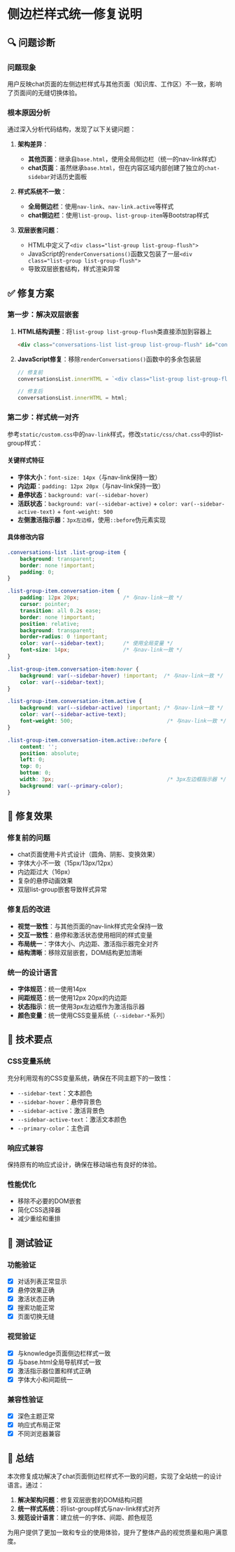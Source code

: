 # 侧边栏样式统一修复说明

## 🔍 问题诊断

### 问题现象
用户反映chat页面的左侧边栏样式与其他页面（知识库、工作区）不一致，影响了页面间的无缝切换体验。

### 根本原因分析
通过深入分析代码结构，发现了以下关键问题：

1. **架构差异**：
   - **其他页面**：继承自`base.html`，使用全局侧边栏（统一的nav-link样式）
   - **chat页面**：虽然继承`base.html`，但在内容区域内部创建了独立的`chat-sidebar`对话历史面板

2. **样式系统不一致**：
   - **全局侧边栏**：使用`nav-link`、`nav-link.active`等样式
   - **chat侧边栏**：使用`list-group`、`list-group-item`等Bootstrap样式

3. **双层嵌套问题**：
   - HTML中定义了`<div class="list-group list-group-flush">`
   - JavaScript的`renderConversations()`函数又包装了一层`<div class="list-group list-group-flush">`
   - 导致双层嵌套结构，样式渲染异常

## ✅ 修复方案

### 第一步：解决双层嵌套
1. **HTML结构调整**：将`list-group list-group-flush`类直接添加到容器上
   ```html
   <div class="conversations-list list-group list-group-flush" id="conversationsList">
   ```

2. **JavaScript修复**：移除`renderConversations()`函数中的多余包装层
   ```javascript
   // 修复前
   conversationsList.innerHTML = `<div class="list-group list-group-flush">${html}</div>`;
   
   // 修复后
   conversationsList.innerHTML = html;
   ```

### 第二步：样式统一对齐
参考`static/custom.css`中的`nav-link`样式，修改`static/css/chat.css`中的list-group样式：

#### 关键样式特征
- **字体大小**：`font-size: 14px`（与nav-link保持一致）
- **内边距**：`padding: 12px 20px`（与nav-link保持一致）
- **悬停状态**：`background: var(--sidebar-hover)`
- **活跃状态**：`background: var(--sidebar-active)` + `color: var(--sidebar-active-text)` + `font-weight: 500`
- **左侧激活指示器**：`3px左边框`，使用`::before`伪元素实现

#### 具体修改内容

```css
.conversations-list .list-group-item {
    background: transparent;
    border: none !important;
    padding: 0;
}

.list-group-item.conversation-item {
    padding: 12px 20px;              /* 与nav-link一致 */
    cursor: pointer;
    transition: all 0.2s ease;
    border: none !important;
    position: relative;
    background: transparent;
    border-radius: 0 !important;
    color: var(--sidebar-text);      /* 使用全局变量 */
    font-size: 14px;                 /* 与nav-link一致 */
}

.list-group-item.conversation-item:hover {
    background: var(--sidebar-hover) !important;  /* 与nav-link一致 */
    color: var(--sidebar-text);
}

.list-group-item.conversation-item.active {
    background: var(--sidebar-active) !important; /* 与nav-link一致 */
    color: var(--sidebar-active-text);
    font-weight: 500;                              /* 与nav-link一致 */
}

.list-group-item.conversation-item.active::before {
    content: '';
    position: absolute;
    left: 0;
    top: 0;
    bottom: 0;
    width: 3px;                                    /* 3px左边框指示器 */
    background: var(--primary-color);
}
```

## 🎯 修复效果

### 修复前的问题
- chat页面使用卡片式设计（圆角、阴影、变换效果）
- 字体大小不一致（15px/13px/12px）
- 内边距过大（16px）
- 复杂的悬停动画效果
- 双层list-group嵌套导致样式异常

### 修复后的改进
- **视觉一致性**：与其他页面的nav-link样式完全保持一致
- **交互一致性**：悬停和激活状态使用相同的样式变量
- **布局统一**：字体大小、内边距、激活指示器完全对齐
- **结构清晰**：移除双层嵌套，DOM结构更加清晰

### 统一的设计语言
- **字体规范**：统一使用14px
- **间距规范**：统一使用12px 20px的内边距
- **状态指示**：统一使用3px左边框作为激活指示器
- **颜色变量**：统一使用CSS变量系统（`--sidebar-*`系列）

## 🔧 技术要点

### CSS变量系统
充分利用现有的CSS变量系统，确保在不同主题下的一致性：
- `--sidebar-text`：文本颜色
- `--sidebar-hover`：悬停背景色
- `--sidebar-active`：激活背景色
- `--sidebar-active-text`：激活文本颜色
- `--primary-color`：主色调

### 响应式兼容
保持原有的响应式设计，确保在移动端也有良好的体验。

### 性能优化
- 移除不必要的DOM嵌套
- 简化CSS选择器
- 减少重绘和重排

## 📝 测试验证

### 功能验证
- [x] 对话列表正常显示
- [x] 悬停效果正确
- [x] 激活状态正确
- [x] 搜索功能正常
- [x] 页面切换无缝

### 视觉验证
- [x] 与knowledge页面侧边栏样式一致
- [x] 与base.html全局导航样式一致
- [x] 激活指示器位置和样式正确
- [x] 字体大小和间距统一

### 兼容性验证
- [x] 深色主题正常
- [x] 响应式布局正常
- [x] 不同浏览器兼容

## 🎯 总结

本次修复成功解决了chat页面侧边栏样式不一致的问题，实现了全站统一的设计语言。通过：

1. **解决架构问题**：修复双层嵌套的DOM结构问题
2. **统一样式系统**：将list-group样式与nav-link样式对齐
3. **规范设计语言**：建立统一的字体、间距、颜色规范

为用户提供了更加一致和专业的使用体验，提升了整体产品的视觉质量和用户满意度。 